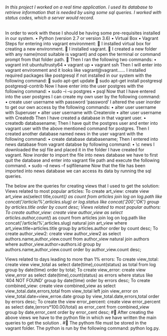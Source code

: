 ###### In this project I worked on a real time application. I used its database to retrieve information that is needed by using some sql queries. I worked with status codes, which a server would record.
In order to work with these I should be having some pre-requisites installed in our system.
          •	Python (version 2.7 or version 3.6)
          •	Virtual Box
          •	Vagrant
Steps for entering into vagrant environment:
  	I installed virtual box for creating a new environment.
  	I installed vagrant.
  	I created a new folder with any name(most suitable is vagrant) and open the terminal or command prompt from that folder path.
  	Then I ran the following two commands:
                      •	vagrant init ubuntu/trusty64
                      •	vagrant up
                      •	vagrant ssh
Then I will enter into vagrant environment and it looks like vagrant@vagrant......
I  installed required packages like postgresql if not installed in our system with the      following command:
                	sudo apt-get update
                	sudo apt-get install postgresql postgresql-contrib
 Now I have enter into the user postgres with the following command:
                •	sudo –i –u postgres
                •	psql
Now that I have entered into the user postgres I can create my own user by the following command:
                •	create user username with password ‘password’
I altered the user inorder to get our own access by the following commands:
                •	alter user  username with Superuser
                •	alter user  username with Createrole
                •	alter user  username with Createdb
Then I have created a database in that vagrant user.
                •	createdb databasename;
Then I have  quit the postgres user and enter into vagrant user with the above mentioned command for postgres.
Then I created another database named news in the user vagrant with the following command:
                •	create database databasename;
Then I entered into news database from vagrant databse by following command:
                 •	\c news
I downloaded the sql file and placed it in the folder I have created for vagrant.
Now inorder to import the file into news database we have to first quit the database and enter into vagrant file path and execute the following command.
                •	sudo –d news –f  sqlfilename
Now that the file has been imported into news database we can access its data by running the sql queries.

The below are the queries for creating views that I used to get the solution:
Views related to most popular articles:
To create art_view:
create view art_view as(select title,count(*) as count from articles join log on log.path like concat('/article/%',articles.slug) or    log.status like concat('200','OK') group by articles.title order by count desc; 
Views related to most popular authors:
To create author_view:
create view author_view as select articles.author,count(*) as count from articles join log on log.path like concat('/article/%',articles.slug) natural join art_view where art_view.title=articles.title group by articles.author order by count desc;
To create author_view2:
create view author_view2 as select authors.name,author_view.count from author_view natural join authors where                  author_view.author=authors.id group by authors.name,author_view.count order by author_view.count desc;

Views related to days leading to more than 1% errors:
To create view_total:
      create view view_total as select date(time),count(status) as total from log group by date(time) order by total;
To create view_error:
    create view view_error as select date(time),count(status) as errors where status like ‘404 NOT FOUND’ group by date(time) order by       errors desc;
To create combined_view:
create view combined_view as select view_total.date,errors,total from view_total left join view_error on                 view_total.date=view_erroe.date group by view_total.date,errors,total order by errors desc;
To create the view error_percent:
  create view error_percent as select date,(errors*100.00/total) as error_cent from combined_view group by date,error_cent order by       error_cent desc;
#	After creating the above views we have to the python file in which we have written the main queries to get the solution .
#	The pythom file must be stored in the vagrant folder.
The python is run by the following command:
		python log.py.

